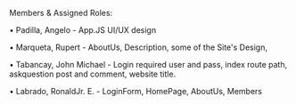 
Members & Assigned Roles:

 • Padilla, Angelo - App.JS UI/UX design 
 
 • Marqueta, Rupert - AboutUs, Description, some of the Site's Design, 
 
 • Tabancay, John Michael - Login required user and pass, index route path, askquestion post and comment, website title.
 
 • Labrado, RonaldJr. E. - LoginForm, HomePage, AboutUs, Members
